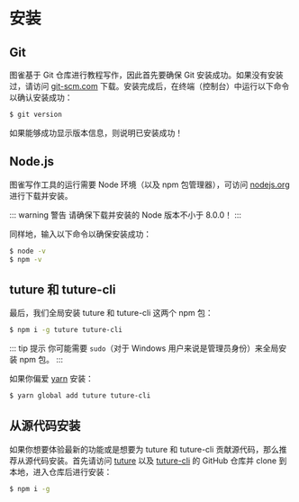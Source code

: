 # 安装

## Git

图雀基于 Git 仓库进行教程写作，因此首先要确保 Git 安装成功。如果没有安装过，请访问 [git-scm.com](https://git-scm.com/downloads) 下载。安装完成后，在终端（控制台）中运行以下命令以确认安装成功：

```bash
$ git version
```

如果能够成功显示版本信息，则说明已安装成功！

## Node.js

图雀写作工具的运行需要 Node 环境（以及 npm 包管理器），可访问 [nodejs.org](https://nodejs.org) 进行下载并安装。

::: warning 警告
请确保下载并安装的 Node 版本不小于 8.0.0！
:::

同样地，输入以下命令以确保安装成功：

```bash
$ node -v
$ npm -v
```

## tuture 和 tuture-cli

最后，我们全局安装 tuture 和 tuture-cli 这两个 npm 包：

```bash
$ npm i -g tuture tuture-cli
```

::: tip 提示
你可能需要 `sudo`（对于 Windows 用户来说是管理员身份）来全局安装 npm 包。
:::

如果你偏爱 [yarn](https://yarnpkg.com) 安装：

```bash
$ yarn global add tuture tuture-cli
```

## 从源代码安装

如果你想要体验最新的功能或是想要为 tuture 和 tuture-cli 贡献源代码，那么推荐从源代码安装。首先请访问 [tuture](https://github.com/tutureproject/tuture) 以及 [tuture-cli](https://github.com/tutureproject/cli) 的 GitHub 仓库并 clone 到本地，进入仓库后进行安装：

```bash
$ npm i -g
```
